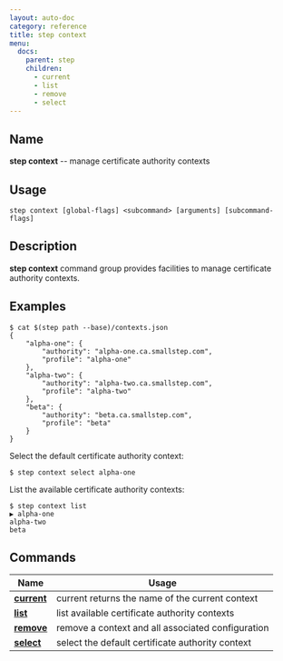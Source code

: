 ```yaml
---
layout: auto-doc
category: reference
title: step context
menu:
  docs:
    parent: step
    children:
      - current
      - list
      - remove
      - select
---
```


## Name
**step context** -- manage certificate authority contexts

## Usage

```raw
step context [global-flags] <subcommand> [arguments] [subcommand-flags]
```

## Description

**step context** command group provides facilities to manage certificate
authority contexts.

## Examples

```shell
$ cat $(step path --base)/contexts.json
{
    "alpha-one": {
        "authority": "alpha-one.ca.smallstep.com",
        "profile": "alpha-one"
    },
    "alpha-two": {
        "authority": "alpha-two.ca.smallstep.com",
        "profile": "alpha-two"
    },
    "beta": {
        "authority": "beta.ca.smallstep.com",
        "profile": "beta"
    }
}
```

Select the default certificate authority context:
```shell
$ step context select alpha-one
```

List the available certificate authority contexts:
```shell
$ step context list
▶ alpha-one
alpha-two
beta
```

## Commands


| Name | Usage |
|---|---|
| **[current](current/)** | current returns the name of the current context |
| **[list](list/)** | list available certificate authority contexts |
| **[remove](remove/)** | remove a context and all associated configuration |
| **[select](select/)** | select the default certificate authority context |

